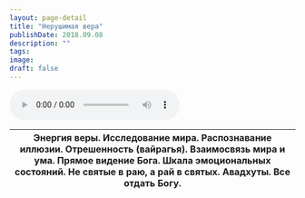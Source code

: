 ```yaml
---
layout: page-detail
title: "Нерушимая вера"
publishDate: 2018.09.08
description: ""
tags:
image:
draft: false
---
```


<audio title="2018.09.08 - Нерушимая вера.mp3" src="/upload/iblock/b9e/b9e2b6d3a318dbbe1f157b35c2bbd332.mp3" controls=""></audio>

| Энергия веры. Исследование мира. Распознавание иллюзии. Отрешенность (вайрагья). Взаимосвязь мира и ума. Прямое видение Бога. Шкала эмоциональных состояний. Не святые в раю, а рай в святых. Авадхуты. Все отдать Богу. |
| ------------------------------------------------------------------------------------------------------------------------------------------------------------------------------------------------------------------------ |

  
